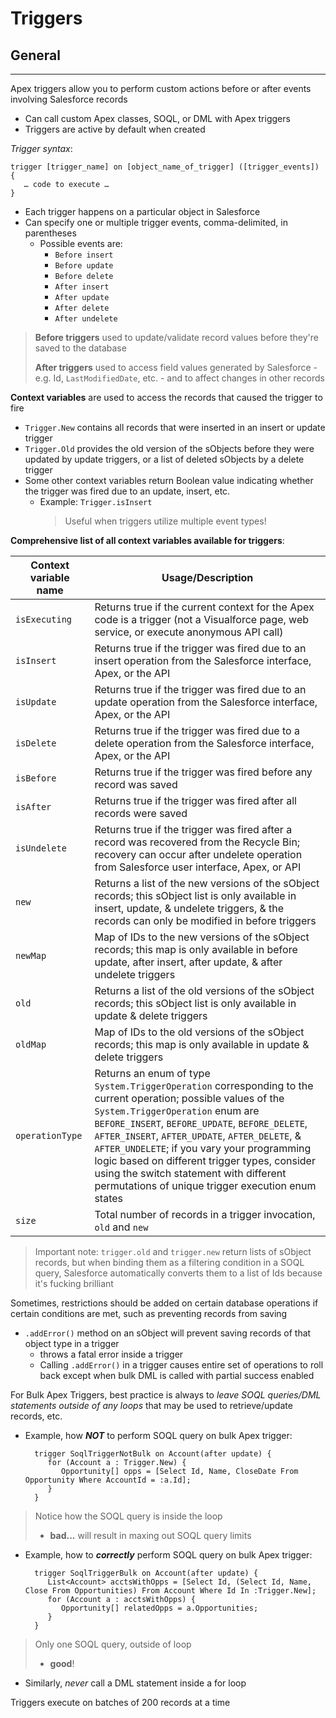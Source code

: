 # Triggers

## General

---

Apex triggers allow you to perform custom actions before or after events involving Salesforce records

- Can call custom Apex classes, SOQL, or DML with Apex triggers
- Triggers are active by default when created

*Trigger syntax*:

    trigger [trigger_name] on [object_name_of_trigger] ([trigger_events]) {
       … code to execute …
    }

- Each trigger happens on a particular object in Salesforce
- Can specify one or multiple trigger events, comma-delimited, in parentheses
  - Possible events are:
    - `Before insert`
    - `Before update`
    - `Before delete`
    - `After insert`
    - `After update`
    - `After delete`
    - `After undelete`

> **Before triggers** used to update/validate record values before they're saved to the database
>
> **After triggers** used to access field values generated by Salesforce - e.g. Id, `LastModifiedDate`, etc. - and to affect changes in other records

**Context variables** are used to access the records that caused the trigger to fire

- `Trigger.New` contains all records that were inserted in an insert or update trigger
- `Trigger.Old` provides the old version of the sObjects before they were updated by update triggers, or a list of deleted sObjects by a delete trigger
- Some other context variables return Boolean value indicating whether the trigger was fired due to an update, insert, etc.
  - Example: `Trigger.isInsert`
    > Useful when triggers utilize multiple event types!

**Comprehensive list of all context variables available for triggers**:

| **Context variable name** | **Usage/Description** |
| --- | --- |
| `isExecuting` | Returns true if the current context for the Apex code is a trigger (not a Visualforce page, web service, or execute anonymous API call) |
| `isInsert` | Returns true if the trigger was fired due to an insert operation from the Salesforce interface, Apex, or the API |
| `isUpdate` | Returns true if the trigger was fired due to an update operation from the Salesforce interface, Apex, or the API |
| `isDelete` | Returns true if the trigger was fired due to a delete operation from the Salesforce interface, Apex, or the API |
| `isBefore` | Returns true if the trigger was fired before any record was saved |
| `isAfter` | Returns true if the trigger was fired after all records were saved |
| `isUndelete` | Returns true if the trigger was fired after a record was recovered from the Recycle Bin; recovery can occur after undelete operation from Salesforce user interface, Apex, or API |
| `new` | Returns a list of the new versions of the sObject records; this sObject list is only available in insert, update, & undelete triggers, & the records can only be modified in before triggers |
| `newMap` | Map of IDs to the new versions of the sObject records; this map is only available in before update, after insert, after update, & after undelete triggers |
| `old` | Returns a list of the old versions of the sObject records; this sObject list is only available in update & delete triggers |
| `oldMap` | Map of IDs to the old versions of the sObject records; this map is only available in update & delete triggers |
| `operationType` | Returns an enum of type `System.TriggerOperation` corresponding to the current operation; possible values of the `System.TriggerOperation` enum are `BEFORE_INSERT`, `BEFORE_UPDATE`, `BEFORE_DELETE`, `AFTER_INSERT`, `AFTER_UPDATE`, `AFTER_DELETE`, & `AFTER_UNDELETE`; if you vary your programming logic based on different trigger types, consider using the switch statement with different permutations of unique trigger execution enum states |
| `size` | Total number of records in a trigger invocation, `old` and `new` |

> Important note: `trigger.old` and `trigger.new` return lists of sObject records, but when binding them as a filtering condition in a SOQL query, Salesforce automatically converts them to a list of Ids because it's fucking brilliant

Sometimes, restrictions should be added on certain database operations if certain conditions are met, such as preventing records from saving

- `.addError()` method on an sObject will prevent saving records of that object type in a trigger
  - throws a fatal error inside a trigger
  - Calling `.addError()` in a trigger causes entire set of operations to roll back except when bulk DML is called with partial success enabled

For Bulk Apex Triggers, best practice is always to *leave SOQL queries/DML statements outside of any loops* that may be used to retrieve/update records, etc.

- Example, how ***NOT*** to perform SOQL query on bulk Apex trigger:

        trigger SoqlTriggerNotBulk on Account(after update) {
           for (Account a : Trigger.New) {
              Opportunity[] opps = [Select Id, Name, CloseDate From Opportunity Where AccountId = :a.Id];
           }
        }

> Notice how the SOQL query is inside the loop
>
> - **bad...** will result in maxing out SOQL query limits

- Example, how to ***correctly*** perform SOQL query on bulk Apex trigger:

        trigger SoqlTriggerBulk on Account(after update) {
           List<Account> acctsWithOpps = [Select Id, (Select Id, Name, Close From Opportunities) From Account Where Id In :Trigger.New];
           for (Account a : acctsWithOpps) {
              Opportunity[] relatedOpps = a.Opportunities;
           }
        }

> Only one SOQL query, outside of loop
>
> - **good**!

- Similarly, *never* call a DML statement inside a for loop

Triggers execute on batches of 200 records at a time
